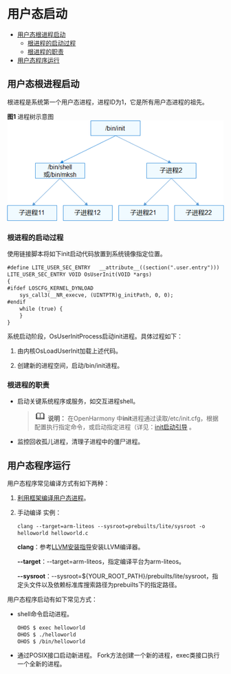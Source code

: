 # 用户态启动

- [用户态根进程启动](#用户态根进程启动)
  - [根进程的启动过程](#根进程的启动过程)
  - [根进程的职责](#根进程的职责)
- [用户态程序运行](#用户态程序运行)

## 用户态根进程启动

根进程是系统第一个用户态进程，进程ID为1，它是所有用户态进程的祖先。

**图1** 进程树示意图
![zh-cn_image_0000001178108019](figures/zh-cn_image_0000001178108019.png)


### 根进程的启动过程

使用链接脚本将如下init启动代码放置到系统镜像指定位置。

```
#define LITE_USER_SEC_ENTRY   __attribute__((section(".user.entry")))
LITE_USER_SEC_ENTRY VOID OsUserInit(VOID *args)
{
#ifdef LOSCFG_KERNEL_DYNLOAD
    sys_call3(__NR_execve, (UINTPTR)g_initPath, 0, 0);
#endif
    while (true) {
    }
}
```

系统启动阶段，OsUserInitProcess启动init进程。具体过程如下：

1. 由内核OsLoadUserInit加载上述代码。

2. 创建新的进程空间，启动/bin/init进程。


### 根进程的职责

- 启动关键系统程序或服务，如交互进程shell。
  > ![icon-note.gif](public_sys-resources/icon-note.gif) **说明：**
  > 在OpenHarmony 中**init**进程通过读取/etc/init.cfg，根据配置执行指定命令，或启动指定进程（详见：[init启动引导](../subsystems/subsys-boot.md) 。

- 监控回收孤儿进程，清理子进程中的僵尸进程。

## 用户态程序运行

用户态程序常见编译方式有如下两种：
1. [利用框架编译用户态进程](../quick-start/quickstart-standard-running-rk3568-create.md)。

2. 手动编译
   实例：
   ```
   clang --target=arm-liteos --sysroot=prebuilts/lite/sysroot -o helloworld helloworld.c
   ```

   **clang**：参考[LLVM安装指导](../quick-start/quickstart-lite-package-environment.md#安装llvm-仅openharmony_v1-x分支-标签需要-)安装LLVM编译器。

   **--target**：--target=arm-liteos，指定编译平台为arm-liteos。

   **--sysroot**：--sysroot=${YOUR_ROOT_PATH}/prebuilts/lite/sysroot，指定头文件以及依赖标准库搜索路径为prebuilts下的指定路径。

用户态程序启动有如下常见方式：

- shell命令启动进程。
  ```
  OHOS $ exec helloworld
  OHOS $ ./helloworld
  OHOS $ /bin/helloworld
  ```

- 通过POSIX接口启动新进程。
  Fork方法创建一个新的进程，exec类接口执行一个全新的进程。
